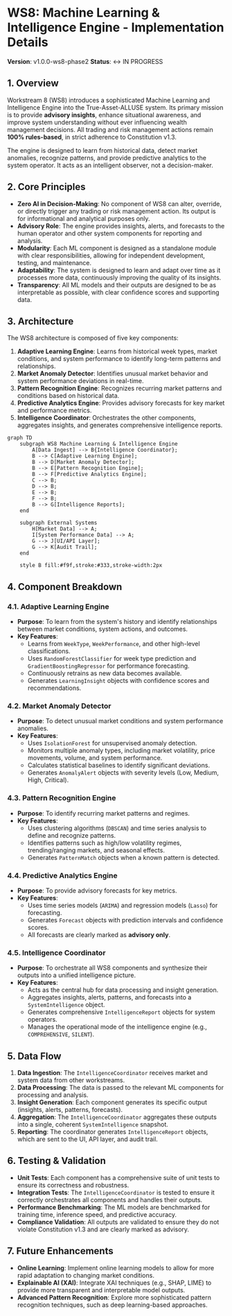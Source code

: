 


# WS8: Machine Learning & Intelligence Engine - Implementation Details

**Version**: v1.0.0-ws8-phase2
**Status**: ↔️ IN PROGRESS

## 1. Overview

Workstream 8 (WS8) introduces a sophisticated Machine Learning and Intelligence Engine into the True-Asset-ALLUSE system. Its primary mission is to provide **advisory insights**, enhance situational awareness, and improve system understanding without ever influencing wealth management decisions. All trading and risk management actions remain **100% rules-based**, in strict adherence to Constitution v1.3.

The engine is designed to learn from historical data, detect market anomalies, recognize patterns, and provide predictive analytics to the system operator. It acts as an intelligent observer, not a decision-maker.

## 2. Core Principles

- **Zero AI in Decision-Making**: No component of WS8 can alter, override, or directly trigger any trading or risk management action. Its output is for informational and analytical purposes only.
- **Advisory Role**: The engine provides insights, alerts, and forecasts to the human operator and other system components for reporting and analysis.
- **Modularity**: Each ML component is designed as a standalone module with clear responsibilities, allowing for independent development, testing, and maintenance.
- **Adaptability**: The system is designed to learn and adapt over time as it processes more data, continuously improving the quality of its insights.
- **Transparency**: All ML models and their outputs are designed to be as interpretable as possible, with clear confidence scores and supporting data.

## 3. Architecture

The WS8 architecture is composed of five key components:

1.  **Adaptive Learning Engine**: Learns from historical week types, market conditions, and system performance to identify long-term patterns and relationships.
2.  **Market Anomaly Detector**: Identifies unusual market behavior and system performance deviations in real-time.
3.  **Pattern Recognition Engine**: Recognizes recurring market patterns and conditions based on historical data.
4.  **Predictive Analytics Engine**: Provides advisory forecasts for key market and performance metrics.
5.  **Intelligence Coordinator**: Orchestrates the other components, aggregates insights, and generates comprehensive intelligence reports.

```mermaid
graph TD
    subgraph WS8 Machine Learning & Intelligence Engine
        A[Data Ingest] --> B{Intelligence Coordinator};
        B --> C[Adaptive Learning Engine];
        B --> D[Market Anomaly Detector];
        B --> E[Pattern Recognition Engine];
        B --> F[Predictive Analytics Engine];
        C --> B;
        D --> B;
        E --> B;
        F --> B;
        B --> G[Intelligence Reports];
    end

    subgraph External Systems
        H[Market Data] --> A;
        I[System Performance Data] --> A;
        G --> J[UI/API Layer];
        G --> K[Audit Trail];
    end

    style B fill:#f9f,stroke:#333,stroke-width:2px
```

## 4. Component Breakdown

### 4.1. Adaptive Learning Engine

-   **Purpose**: To learn from the system's history and identify relationships between market conditions, system actions, and outcomes.
-   **Key Features**:
    -   Learns from `WeekType`, `WeekPerformance`, and other high-level classifications.
    -   Uses `RandomForestClassifier` for week type prediction and `GradientBoostingRegressor` for performance forecasting.
    -   Continuously retrains as new data becomes available.
    -   Generates `LearningInsight` objects with confidence scores and recommendations.

### 4.2. Market Anomaly Detector

-   **Purpose**: To detect unusual market conditions and system performance anomalies.
-   **Key Features**:
    -   Uses `IsolationForest` for unsupervised anomaly detection.
    -   Monitors multiple anomaly types, including market volatility, price movements, volume, and system performance.
    -   Calculates statistical baselines to identify significant deviations.
    -   Generates `AnomalyAlert` objects with severity levels (Low, Medium, High, Critical).

### 4.3. Pattern Recognition Engine

-   **Purpose**: To identify recurring market patterns and regimes.
-   **Key Features**:
    -   Uses clustering algorithms (`DBSCAN`) and time series analysis to define and recognize patterns.
    -   Identifies patterns such as high/low volatility regimes, trending/ranging markets, and seasonal effects.
    -   Generates `PatternMatch` objects when a known pattern is detected.

### 4.4. Predictive Analytics Engine

-   **Purpose**: To provide advisory forecasts for key metrics.
-   **Key Features**:
    -   Uses time series models (`ARIMA`) and regression models (`Lasso`) for forecasting.
    -   Generates `Forecast` objects with prediction intervals and confidence scores.
    -   All forecasts are clearly marked as **advisory only**.

### 4.5. Intelligence Coordinator

-   **Purpose**: To orchestrate all WS8 components and synthesize their outputs into a unified intelligence picture.
-   **Key Features**:
    -   Acts as the central hub for data processing and insight generation.
    -   Aggregates insights, alerts, patterns, and forecasts into a `SystemIntelligence` object.
    -   Generates comprehensive `IntelligenceReport` objects for system operators.
    -   Manages the operational mode of the intelligence engine (e.g., `COMPREHENSIVE`, `SILENT`).

## 5. Data Flow

1.  **Data Ingestion**: The `IntelligenceCoordinator` receives market and system data from other workstreams.
2.  **Data Processing**: The data is passed to the relevant ML components for processing and analysis.
3.  **Insight Generation**: Each component generates its specific output (insights, alerts, patterns, forecasts).
4.  **Aggregation**: The `IntelligenceCoordinator` aggregates these outputs into a single, coherent `SystemIntelligence` snapshot.
5.  **Reporting**: The coordinator generates `IntelligenceReport` objects, which are sent to the UI, API layer, and audit trail.

## 6. Testing & Validation

-   **Unit Tests**: Each component has a comprehensive suite of unit tests to ensure its correctness and robustness.
-   **Integration Tests**: The `IntelligenceCoordinator` is tested to ensure it correctly orchestrates all components and handles their outputs.
-   **Performance Benchmarking**: The ML models are benchmarked for training time, inference speed, and predictive accuracy.
-   **Compliance Validation**: All outputs are validated to ensure they do not violate Constitution v1.3 and are clearly marked as advisory.

## 7. Future Enhancements

-   **Online Learning**: Implement online learning models to allow for more rapid adaptation to changing market conditions.
-   **Explainable AI (XAI)**: Integrate XAI techniques (e.g., SHAP, LIME) to provide more transparent and interpretable model outputs.
-   **Advanced Pattern Recognition**: Explore more sophisticated pattern recognition techniques, such as deep learning-based approaches.


